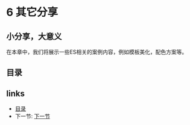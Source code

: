 # 6 其它分享
## 小分享，大意义

在本章中，我们将展示一些ES相关的案例内容，例如模板美化，配色方案等。

## 目录  

## links
  * [目录](<preface.md>)
  * 下一节: [下一节](<06.1.md>)
